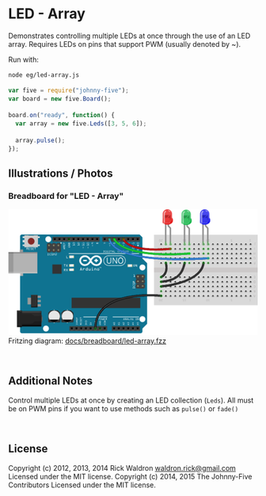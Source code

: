 <!--remove-start-->

# LED - Array


Demonstrates controlling multiple LEDs at once through the use of an LED array. Requires LEDs on pins that support PWM (usually denoted by ~).


Run with:
```bash
node eg/led-array.js
```

<!--remove-end-->

```javascript
var five = require("johnny-five");
var board = new five.Board();

board.on("ready", function() {
  var array = new five.Leds([3, 5, 6]);

  array.pulse();
});


```


## Illustrations / Photos


### Breadboard for "LED - Array"



![docs/breadboard/led-array.png](breadboard/led-array.png)<br>
Fritzing diagram: [docs/breadboard/led-array.fzz](breadboard/led-array.fzz)

&nbsp;





## Additional Notes

Control multiple LEDs at once by creating an LED collection (`Leds`).
All must be on PWM pins if you want to use methods such
as `pulse()` or `fade()`


&nbsp;

<!--remove-start-->

## License
Copyright (c) 2012, 2013, 2014 Rick Waldron <waldron.rick@gmail.com>
Licensed under the MIT license.
Copyright (c) 2014, 2015 The Johnny-Five Contributors
Licensed under the MIT license.

<!--remove-end-->
